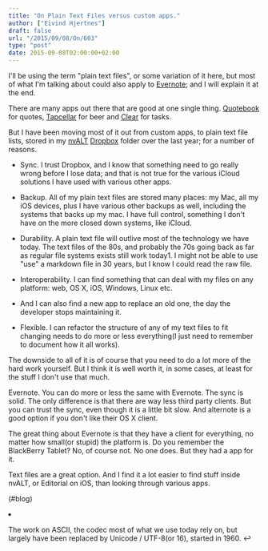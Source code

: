 ```yaml
---
title: "On Plain Text Files versus custom apps."
author: ["Eivind Hjertnes"]
draft: false
url: "/2015/09/08/On/603"
type: "post"
date: 2015-09-08T02:00:00+02:00
---
```


I'll be using the term "plain text files", or some variation of it here,
but most of what I'm talking about could also apply to
[Evernote](http://evernote.com); and I will explain it at the end.

There are many apps out there that are good at one single thing.
[Quotebook](http://quotebookapp.com) for quotes,
[Tapcellar](http://tapcellar.com) for beer and
[Clear](http://realmacsoftware.com/clear/) for tasks.

But I have been moving most of it out from custom apps, to plain text
file lists, stored in my
[nvALT](http://brettterpstra.com/projects/nvalt/)
[Dropbox](http://dropbox.com) folder over the last year; for a number
of reasons.

-   Sync. I trust Dropbox, and I know that something need to go really
    wrong before I lose data; and that is not true for the various iCloud
    solutions I have used with various other apps.

-   Backup. All of my plain text files are stored many places: my Mac, all
    my iOS devices, plus I have various other backups as well, including
    the systems that backs up my mac. I have full control, something I
    don't have on the more closed down systems, like iCloud.

-   Durability. A plain text file will outlive most of the technology we
    have today. The text files of the 80s, and probably the 70s going back
    as far as regular file systems exists still work today1. I might not
    be able to use "use" a markdown file in 30 years, but I know I could
    read the raw file.

-   Interoperability. I can find something that can deal with my files on
    any platform: web, OS X, iOS, Windows, Linux etc.

-   And I can also find a new app to replace an old one, the day the
    developer stops maintaining it.

-   Flexible. I can refactor the structure of any of my text files to fit
    changing needs to do more or less everything(I just need to remember
    to document how it all works).

The downside to all of it is of course that you need to do a lot more of
the hard work yourself. But I think it is well worth it, in some cases,
at least for the stuff I don't use that much.

Evernote. You can do more or less the same with Evernote. The sync is
solid. The only difference is that there are way less third party
clients. But you can trust the sync, even though it is a little bit
slow. And alternote is a good option if you don't like their OS X
client.

The great thing about Evernote is that they have a client for
everything, no matter how small(or stupid) the platform is. Do you
remember the BlackBerry Tablet? No, of course not. No one does. But they
had a app for it.

Text files are a great option. And I find it a lot easier to find stuff
inside nvALT, or Editorial on iOS, than looking through various apps.

(#blog)

<div class="HTML">
  <div></div>

<li id="fn-1">

</div>

The work on ASCII, the codec most of what we use today rely on, but
largely have been replaced by Unicode / UTF-8(or 16), started in 1960. ↩

